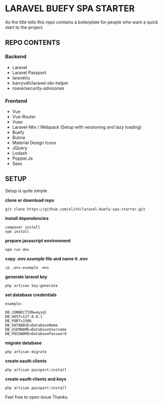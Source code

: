 # LARAVEL BUEFY SPA STARTER
As the title tells this repo contains a boilerplate for people who want a quick start to the project.
## REPO CONTENTS
### Backend
* Laravel
* Laravel Passport
* laravel/u
* barryvdh/laravel-ide-helper
* roave/security-advisories
### Frontend
* Vue
* Vue-Router
* Vuex
* Laravel-Mix / Webpack (Setup with versioning and lazy loading)
* Buefy
* Bulma
* Material Design Icons
* JQuery
* Lodash
* Popper.Js
* Sass

## SETUP
Setup is quite simple

**clone or download repo**
```shell script
git clone https://github.com/xlith/laravel-buefy-spa-starter.git 
```
**install dependencies**
```shell script
composer install
npm install 
```
**prepare javascript environment**
```shell script
npm run dev
```
**copy .env.example file and name it .env**
```shell script
cp .env.example .env
```
**generate laravel key**
```shell script
php artisan key:generate
```
**set database credentials**
```shell script
example:

DB_CONNECTION=mysql
DB_HOST=127.0.0.1
DB_PORT=3306
DB_DATABASE=DatabaseName
DB_USERNAME=DatabaseUsername
DB_PASSWORD=DatabasePassword
```
**migrate database**
```shell script
php artisan migrate
```
**create oauth clients**
```shell script
php artisan passport:install
```
**create oauth clients and keys**
```shell script
php artisan passport:install
```

Feel free to open issue 
Thanks.
